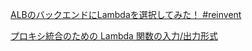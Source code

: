 [ALBのバックエンドにLambdaを選択してみた！ #reinvent](https://dev.classmethod.jp/articles/alb-support-for-lambda-tutorial/)

[プロキシ統合のための Lambda 関数の入力/出力形式](https://docs.aws.amazon.com/ja_jp/apigateway/latest/developerguide/set-up-lambda-proxy-integrations.html#api-gateway-simple-proxy-for-lambda-output-format)

